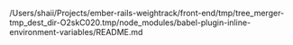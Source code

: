 /Users/shaii/Projects/ember-rails-weightrack/front-end/tmp/tree_merger-tmp_dest_dir-O2skC020.tmp/node_modules/babel-plugin-inline-environment-variables/README.md